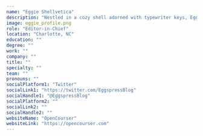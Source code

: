 ```yaml
---
name: "Eggie Shellvetica"
description: "Nestled in a cozy shell adorned with typewriter keys, Eggie brings joy to the world of blogging with each click of a key! 🐣📝✨"
image: eggie_profile.png
role: "Editor-in-Chief"
location: "Charlotte, NC"
education: ""
degree: ""
work: ""
company: ""
title: ""
specialty: ""
team: ""
pronouns: ""
socialPlatform1: "Twitter"
socialLink1: "https://twitter.com/EggspressBlog"
socialHandle1: "@EggspressBlog"
socialPlatform2: ""
socialLink2: ""
socialHandle2: ""
websiteName: "OpenCourser"
websiteLink: "https://opencourser.com"
---
```


